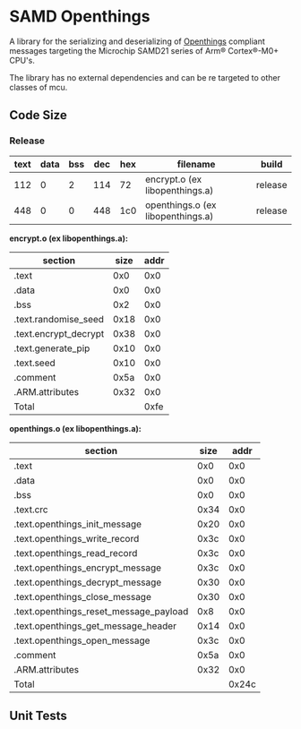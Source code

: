 # SAMD Openthings

A library for the serializing and deserializing of [Openthings](http://www.o-things.com/) compliant messages targeting the Microchip SAMD21 series of Arm® Cortex®-M0+ CPU's.

The library has no external dependencies and can be re targeted to other classes of mcu.

## Code Size

### Release

text | data | bss | dec | hex | filename | build
---------|----------|---------|---------|---------|---------|---------
112 | 0 | 2 | 114 | 72 | encrypt.o (ex libopenthings.a) | release
448 | 0 | 0 | 448 | 1c0 | openthings.o (ex libopenthings.a) | release


**encrypt.o   (ex libopenthings.a):**

section | size | addr
---------|----------|---------
.text | 0x0 | 0x0
.data | 0x0 | 0x0
.bss | 0x2 | 0x0
.text.randomise_seed | 0x18 | 0x0
.text.encrypt_decrypt | 0x38 | 0x0
.text.generate_pip | 0x10 | 0x0
.text.seed | 0x10 | 0x0
.comment | 0x5a | 0x0
.ARM.attributes | 0x32 | 0x0
Total || 0xfe

**openthings.o   (ex libopenthings.a):**

section | size | addr
---------|----------|---------
.text | 0x0 | 0x0
.data | 0x0 | 0x0
.bss | 0x0 | 0x0
.text.crc | 0x34 | 0x0
.text.openthings_init_message | 0x20 | 0x0
.text.openthings_write_record | 0x3c | 0x0
.text.openthings_read_record | 0x3c | 0x0
.text.openthings_encrypt_message | 0x3c | 0x0
.text.openthings_decrypt_message | 0x30 | 0x0
.text.openthings_close_message | 0x30 | 0x0
.text.openthings_reset_message_payload | 0x8 | 0x0
.text.openthings_get_message_header | 0x14 | 0x0
.text.openthings_open_message | 0x3c | 0x0
.comment | 0x5a | 0x0
.ARM.attributes | 0x32 | 0x0
Total || 0x24c

## Unit Tests